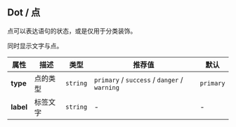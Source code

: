 ## Dot / 点

点可以表达语句的状态，或是仅用于分类装饰。

<ex-code name="ex-dot-basic"></ex-code>

<ex-code name="ex-dot-label">

同时显示文字与点。

</ex-code>

<ex-footer edit-link="https://github.com/zeit-ui/vue/edit/master/docs/en-us/components/dot.md">

| 属性 | 描述 | 类型 | 推荐值 | 默认
| ---------- | ---------- | ---- |  -------------- | ------ |
| **type** | 点的类型 | `string` | `primary` / `success` / `danger` / `warning` | `primary` |
| **label** | 标签文字 | `string` | - | - |

</ex-footer>
